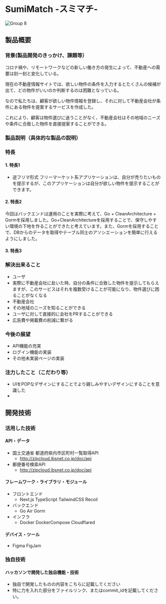 # SumiMatch -スミマチ-

![Group 8](https://user-images.githubusercontent.com/52590941/197280835-23d40701-68f0-4879-8a9c-db41cb584e4d.png)

## 製品概要
### 背景(製品開発のきっかけ、課題等）
コロナ禍や、リモートワークなどの新しい働き方の発生によって、不動産への需要は刻一刻と変化している。

現在の不動産情報サイトでは、欲しい物件の条件を入力するとたくさんの候補が出て、どの物件がいいのか判断するのは困難となっている。

なので私たちは、顧客が欲しい物件情報を登録し、それに対して不動産会社が条件にある物件を提案するサービスを作成した。

これにより、顧客は物件選びに迷うことがなく、不動産会社はその地域のニーズや条件に合致した物件を直接提案することができる。
### 製品説明（具体的な製品の説明）
### 特長
#### 1. 特長1
- 逆フリマ形式
 フリーマーケット系アプリケーションは、自分が売りたいものを提示するが、このアプリケーションは自分が欲しい物件を提示することができます。
#### 2. 特長2
今回はバックエンドは運用のことを実際に考えて、Go + CleanArchitecture + Gormを採用しました。Go+CleanArchitectureを採用することで、保守しやすい環境の下地を作ることができたと考えています。また、Gormを採用することで、DBからのデータを取得やテーブル同士のアソシエーションを簡単に行えるようにしました。

#### 3. 特長3

### 解決出来ること
- ユーザ
 - 実際に不動産会社に赴いた時、自分の条件に合致した物件を提示してもらえますが、このサービスはそれを複数受けることが可能になり、物件選びに困ることがなくなる
- 不動産会社 
 - その地域のニーズを知ることができる
 - ユーザに対して直接的に会社をPRすることができる
 - 広告費や掲載費の削減に繋がる

### 今後の展望
- API機能の充実
- ログイン機能の実装
- その他未実装ページの実装
### 注力したこと（こだわり等）
* UIをPOPなデザインにすることでより親しみやすいデザインにすることを意識した
* 

## 開発技術
### 活用した技術
#### API・データ
* 国土交通省 都道府県内市区町村一覧取得API
  * http://zipcloud.ibsnet.co.jp/doc/api
* 郵便番号検索API
  * http://zipcloud.ibsnet.co.jp/doc/api

#### フレームワーク・ライブラリ・モジュール
* フロントエンド
  * Next.js TypeScript TailwindCSS Recoil
* バックエンド
  * Go Air Gorm
* インフラ
  * Docker DockerCompose Cloudflared

#### デバイス・ツール
* Figma FigJam

### 独自技術
#### ハッカソンで開発した独自機能・技術
* 独自で開発したものの内容をこちらに記載してください
* 特に力を入れた部分をファイルリンク、またはcommit_idを記載してください。
